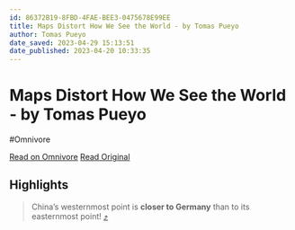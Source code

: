 ```yaml
---
id: 86372B19-8FBD-4FAE-BEE3-0475678E99EE
title: Maps Distort How We See the World - by Tomas Pueyo
author: Tomas Pueyo
date_saved: 2023-04-29 15:13:51
date_published: 2023-04-20 10:33:35
---
```


# Maps Distort How We See the World - by Tomas Pueyo
#Omnivore

[Read on Omnivore](https://omnivore.app/me/https-unchartedterritories-tomaspueyo-com-p-maps-distort-how-we--187ce6f6b1f)
[Read Original](https://unchartedterritories.tomaspueyo.com/p/maps-distort-how-we-see-the-world)

## Highlights

> China’s westernmost point is **closer to Germany** than to its easternmost point! [⤴️](https://omnivore.app/me/https-unchartedterritories-tomaspueyo-com-p-maps-distort-how-we--187ce6f6b1f#91581a0c-06bc-4495-8aaf-789eb9ae354e) 

